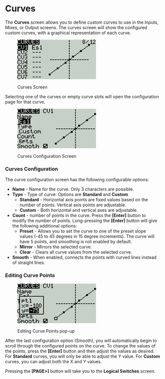 # Curves

The **Curves** screen allows you to define custom curves to use in the Inputs, Mixes, or Output screens. The curves screen will show the configured custom curves, with a graphical representation of each curve.

<figure><img src="../../.gitbook/assets/bwcurves1.png" alt=""><figcaption><p>Curves Screen</p></figcaption></figure>

Selecting one of the curves or empty curve slots will open the configuration page for that curve.

<figure><img src="../../.gitbook/assets/bwcurves2.png" alt=""><figcaption><p>Curves Configuration Screen</p></figcaption></figure>

### Curves Configuration

The curve configuration screen has the following configurable options:

* **Name** - Name for the curve. Only 3 characters are possible.
* **Type** - Type of curve: Options are **Standard** and **Custom**
  * **Standard** - Horizontal axis points are fixed values based on the number of points. Vertical axis points are adjustable.
  * **Custom** - Both horizontal and vertical axes are adjustable.
* **Count** - number of points in the curve. Press the **\[Enter]** button to modify the number of points. Long-pressing the **\[Enter]** button will give the following additional options:
  * **Preset** - Allows you to set the curve to one of the preset slope values (-45 to 45 degrees in 15 degree increments). The curve will have 5 points, and smoothing is not enabled by default.
  * **Mirror** - Mirrors the selected curve.
  * **Clear** - Clears all curve values from the selected curve.
* **Smooth** - When enabled, connects the points with curved lines instead of straight lines.

### Editing Curve Points

<figure><img src="../../.gitbook/assets/bwcurves3.png" alt=""><figcaption><p>Editing Curve Points pop-up</p></figcaption></figure>

After the last configuration option (Smooth), you will automatically begin to scroll through the configured points on the curve. To change the values of the points, press the **\[Enter]** button and then adjust the values as desired. For **Standard** curves, you will only be able to adjust the Y value. For **Custom** curves, you can adjust both the X and Y values.

Pressing the **\[PAGE>]** button will take you to the **Logical Switches** screen.
